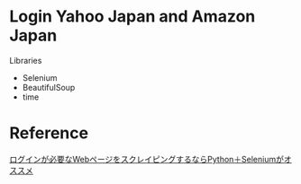# Login Yahoo Japan and Amazon Japan

Libraries
- Selenium
- BeautifulSoup
- time

# Reference
[ログインが必要なWebページをスクレイピングするならPython＋Seleniumがオススメ](https://shimi-dai.com/python-selenium-web-scraping-at-login-page/) 
